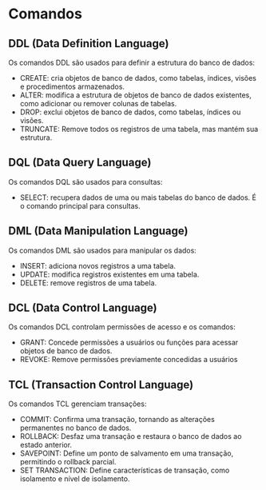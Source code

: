 # Comandos

## DDL (Data Definition Language)

Os comandos DDL são usados para definir a estrutura do banco de dados:

- CREATE: cria objetos de banco de dados, como tabelas, índices, visões e procedimentos armazenados.
- ALTER: modifica a estrutura de objetos de banco de dados existentes, como adicionar ou remover colunas de tabelas.
- DROP: exclui objetos de banco de dados, como tabelas, índices ou visões.
- TRUNCATE: Remove todos os registros de uma tabela, mas mantém sua estrutura.

## DQL (Data Query Language)

Os comandos DQL são usados para consultas:

- SELECT: recupera dados de uma ou mais tabelas do banco de dados. É o comando principal para consultas.

## DML (Data Manipulation Language)
Os comandos DML são usados para manipular os dados:

- INSERT: adiciona novos registros a uma tabela.
- UPDATE: modifica registros existentes em uma tabela.
- DELETE: remove registros de uma tabela.

## DCL (Data Control Language)
Os comandos DCL controlam permissões de acesso e os comandos:

- GRANT: Concede permissões a usuários ou funções para acessar objetos de banco de dados.
- REVOKE: Remove permissões previamente concedidas a usuários

## TCL (Transaction Control Language)
Os comandos TCL gerenciam transações:

- COMMIT: Confirma uma transação, tornando as alterações permanentes no banco de dados.
- ROLLBACK: Desfaz uma transação e restaura o banco de dados ao estado anterior.
- SAVEPOINT: Define um ponto de salvamento em uma transação, permitindo o rollback parcial.
- SET TRANSACTION: Define características de transação, como isolamento e nível de isolamento.
